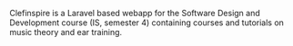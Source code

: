 Clefinspire is a Laravel based webapp for the Software Design and Development course (IS, semester 4) containing courses and tutorials on music theory and ear training.